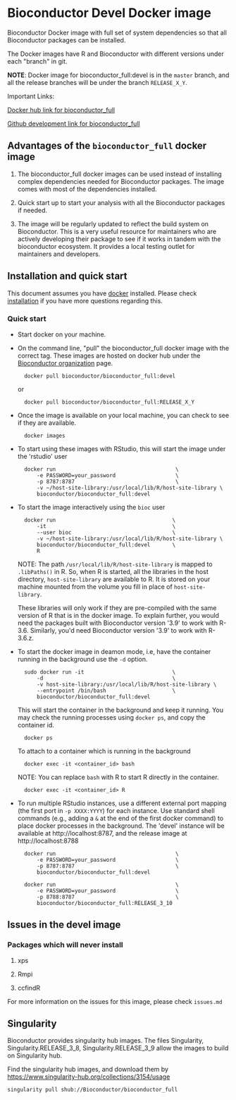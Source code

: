 # Bioconductor Devel Docker image

Bioconductor Docker image with full set of system dependencies so that
all Bioconductor packages can be installed.

The Docker images have R and Bioconductor with different versions
under each "branch" in git.

**NOTE**: Docker image for bioconductor_full:devel is in the `master`
branch, and all the release branches will be under the branch
`RELEASE_X_Y`.

Important Links:

[Docker hub link for bioconductor_full](https://hub.docker.com/r/bioconductor/bioconductor_full)

[Github development link for bioconductor_full](https://github.com/Bioconductor/bioconductor_full)

## Advantages of the `bioconductor_full` docker image

1. The bioconductor_full docker images can be used instead of
   installing complex dependencies needed for Bioconductor
   packages. The image comes with most of the dependencies installed.

1. Quick start up to start your analysis with all the Bioconductor
   packages if needed.

1. The image will be regularly updated to reflect the build system on
   Bioconductor. This is a very useful resource for maintainers who
   are actively developing their package to see if it works in tandem
   with the bioconductor ecosystem. It provides a local testing outlet
   for maintainers and developers.

## Installation and quick start

This document assumes you have [docker][] installed. Please check
[installation][] if you have more questions regarding this.

[docker]: https://www.docker.com/
[installation]: https://www.docker.com/products/docker-desktop

### Quick start

* Start docker on your machine.

* On the command line, "pull" the bioconductor_full docker image with
  the correct tag. These images are hosted on docker hub under the
  [Bioconductor organization][] page.

        docker pull bioconductor/bioconductor_full:devel

    or

        docker pull bioconductor/bioconductor_full:RELEASE_X_Y

* Once the image is available on your local machine, you can check to
  see if they are available.

        docker images

* To start using these images with RStudio, this will start the image
  under the 'rstudio' user

        docker run                                      \
            -e PASSWORD=your_password                   \
            -p 8787:8787                                \
            -v ~/host-site-library:/usr/local/lib/R/host-site-library \
            bioconductor/bioconductor_full:devel

* To start the image interactively using the `bioc` user

        docker run                                     \
            -it                                        \
            --user bioc                                \
            -v ~/host-site-library:/usr/local/lib/R/host-site-library \
            bioconductor/bioconductor_full:devel       \
            R

    NOTE: The path `/usr/local/lib/R/host-site-library` is mapped to
    `.libPaths()` in R. So, when R is started, all the libraries in
    the host directory, `host-site-library` are available to R. It is
    stored on your machine mounted from the volume you fill in place
    of `host-site-library`.

    These libraries will only work if they are pre-compiled with the
    same version of R that is in the docker image. To explain further,
    you would need the packages built with Bioconductor version '3.9'
    to work with R-3.6. Similarly, you'd need Bioconductor version
    '3.9' to work with R-3.6.z.

* To start the docker image in deamon mode, i.e, have the container
  running in the background use the `-d` option.

        sudo docker run -it                            \
            -d                                         \
            -v host-site-library:/usr/local/lib/R/host-site-library \
            --entrypoint /bin/bash                     \
            bioconductor/bioconductor_full:devel

  This will start the container in the background and keep it
  running. You may check the running processes using `docker ps`,
  and copy the container id.

        docker ps

  To attach to a container which is running in the background

        docker exec -it <container_id> bash

  NOTE: You can replace `bash` with R to start R directly in the
  container.

        docker exec -it <container_id> R

* To run multiple RStudio instances, use a different external port
  mapping (the first port in `-p XXXX:YYYY`) for each instance.
  Use standard shell commands (e.g., adding a `&` at the end of the
  first docker command) to place docker processes in the
  background. The 'devel' instance will be available at
  http://localhost:8787, and the release image at
  http://localhost:8788

        docker run                                      \
            -e PASSWORD=your_password                   \
            -p 8787:8787                                \
            bioconductor/bioconductor_full:devel

        docker run                                      \
            -e PASSWORD=your_password                   \
            -p 8788:8787                                \
            bioconductor/bioconductor_full:RELEASE_3_10

## Issues in the devel image

### Packages which will never install

1. xps

1. Rmpi

1. ccfindR

For more information on the issues for this image, please check
`issues.md`


## Singularity

Bioconductor provides singularity hub images. The files Singularity, Singularity.RELEASE_3_8, Singularity.RELEASE_3_9 allow the images to build on Singularity hub.

Find the singularity hub images, and download them by https://www.singularity-hub.org/collections/3154/usage

    singularity pull shub://Bioconductor/bioconductor_full

[Bioconductor organization]: https://cloud.docker.com/u/bioconductor/repository/registry-1.docker.io/bioconductor/bioconductor_full

